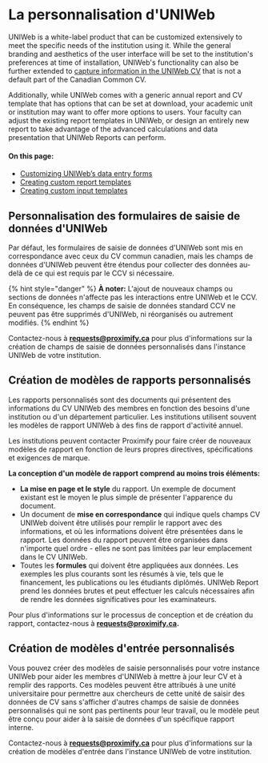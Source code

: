 # La personnalisation d'UNIWeb

UNIWeb is a white-label product that can be customized extensively to meet the specific needs of the institution using it. While the general branding and aesthetics of the user interface will be set to the institution's preferences at time of installation, UNIWeb's functionality can also be further extended to [capture information in the UNIWeb CV](customizing-data-entry-and-reports-in-uniweb.md#customizing-uniwebs-data-entry-forms) that is not a default part of the Canadian Common CV. 

Additionally, while UNIWeb comes with a generic annual report and CV template that has options that can be set at download, your academic unit or institution may want to offer more options to users. Your faculty can adjust the existing report templates in UNIWeb, or design an entirely new report to take advantage of the advanced calculations and data presentation that UNIWeb Reports can perform.

#### On this page:

* [Customizing UNIWeb’s data entry forms](customizing-data-entry-and-reports-in-uniweb.md#customizing-uniwebs-data-entry-forms)
* [Creating custom report templates](customizing-data-entry-and-reports-in-uniweb.md#creating-custom-report-templates)
* [Creating custom input templates](customizing-data-entry-and-reports-in-uniweb.md#creating-custom-input-templates)

## **Personnalisation des formulaires de saisie de données d'UNIWeb**

Par défaut, les formulaires de saisie de données d'UNIWeb sont mis en correspondance avec ceux du CV commun canadien, mais les champs de données d'UNIWeb peuvent être étendus pour collecter des données au-delà de ce qui est requis par le CCV si nécessaire.

{% hint style="danger" %}
**À noter:** L'ajout de nouveaux champs ou sections de données n'affecte pas les interactions entre UNIWeb et le CCV. En conséquence, les champs de saisie de données standard CCV ne peuvent pas être supprimés d'UNIWeb, ni réorganisés ou autrement modifiés.
{% endhint %}

Contactez-nous à **requests@proximify.ca** pour plus d'informations sur la création de champs de saisie de données personnalisés dans l'instance UNIWeb de votre institution.

## **Création de modèles de rapports personnalisés**

Les rapports personnalisés sont des documents qui présentent des informations du CV UNIWeb des membres en fonction des besoins d'une institution ou d'un département particulier. Les institutions utilisent souvent les modèles de rapport UNIWeb à des fins de rapport d'activité annuel.

Les institutions peuvent contacter Proximify pour faire créer de nouveaux modèles de rapport en fonction de leurs propres directives, spécifications et exigences de marque.

**La conception d'un modèle de rapport comprend au moins trois éléments:**

* **La mise en page et le style** du rapport. Un exemple de document existant est le moyen le plus simple de présenter l'apparence du document.
* Un document de **mise en correspondance** qui indique quels champs CV UNIWeb doivent être utilisés pour remplir le rapport avec des informations, et où les informations doivent être présentées dans le rapport. Les données du rapport peuvent être organisées dans n'importe quel ordre - elles ne sont pas limitées par leur emplacement dans le CV UNIWeb.
* Toutes les **formules** qui doivent être appliquées aux données. Les exemples les plus courants sont les résumés à vie, tels que le financement, les publications ou les étudiants diplômés. UNIWeb Report prend les données brutes et peut effectuer les calculs nécessaires afin de rendre les données significatives pour les examinateurs.

Pour plus d'informations sur le processus de conception et de création du rapport, contactez-nous à **requests@proximify.ca.**  


## **Création de modèles d'entrée personnalisés**

Vous pouvez créer des modèles de saisie personnalisés pour votre instance UNIWeb pour aider les membres d'UNIWeb à mettre à jour leur CV et à remplir des rapports. Ces modèles peuvent être attribués à une unité universitaire pour permettre aux chercheurs de cette unité de saisir des données de CV sans s'afficher d'autres champs de saisie de données personnalisés qui ne sont pas pertinents pour leur travail, ou le modèle peut être conçu pour aider à la saisie de données d'un spécifique rapport interne.

Contactez-nous à **requests@proximify.ca** pour plus d'informations sur la création de modèles d'entrée dans l'instance UNIWeb de votre institution.


